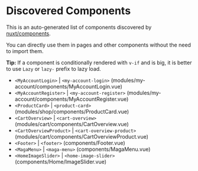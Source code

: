 # Discovered Components

This is an auto-generated list of components discovered by [nuxt/components](https://github.com/nuxt/components).

You can directly use them in pages and other components without the need to import them.

**Tip:** If a component is conditionally rendered with `v-if` and is big, it is better to use `Lazy` or `lazy-` prefix to lazy load.

- `<MyAccountLogin>` | `<my-account-login>` (modules/my-account/components/MyAccountLogin.vue)
- `<MyAccountRegister>` | `<my-account-register>` (modules/my-account/components/MyAccountRegister.vue)
- `<ProductCard>` | `<product-card>` (modules/shop/components/ProductCard.vue)
- `<CartOverview>` | `<cart-overview>` (modules/cart/components/CartOverview.vue)
- `<CartOverviewProduct>` | `<cart-overview-product>` (modules/cart/components/CartOverviewProduct.vue)
- `<Footer>` | `<footer>` (components/Footer.vue)
- `<MagaMenu>` | `<maga-menu>` (components/MagaMenu.vue)
- `<HomeImageSlider>` | `<home-image-slider>` (components/Home/ImageSlider.vue)
